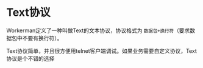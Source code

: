 # Text协议
Workerman定义了一种叫做Text的文本协议，协议格式为 ```数据包+换行符```（要求数据包中不要有换行符）。

Text协议简单，并且很方便用telnet客户端调试。如果业务需要自定义协议，Text协议是个不错的选择
